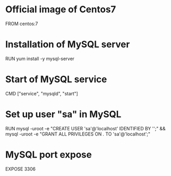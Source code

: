# Official image of Centos7
FROM centos:7

# Installation of MySQL server
RUN yum install -y mysql-server

# Start of MySQL service
CMD ["service", "mysqld", "start"]

# Set up user "sa" in MySQL
RUN mysql -uroot -e "CREATE USER 'sa'@'localhost' IDENTIFIED BY '';" && \
    mysql -uroot -e "GRANT ALL PRIVILEGES ON *.* TO 'sa'@'localhost';"

# MySQL port expose
EXPOSE 3306